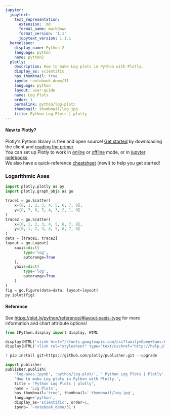 ```yaml
---
jupyter:
  jupytext:
    text_representation:
      extension: .md
      format_name: markdown
      format_version: '1.1'
      jupytext_version: 1.1.1
  kernelspec:
    display_name: Python 2
    language: python
    name: python2
  plotly:
    description: How to make Log plots in Python with Plotly.
    display_as: scientific
    has_thumbnail: true
    ipynb: ~notebook_demo/31
    language: python
    layout: user-guide
    name: Log Plots
    order: 1
    permalink: python/log-plot/
    thumbnail: thumbnail/log.jpg
    title: Python Log Plots | plotly
---
```


#### New to Plotly?
Plotly's Python library is free and open source! [Get started](https://plot.ly/python/getting-started/) by downloading the client and [reading the primer](https://plot.ly/python/getting-started/).
<br>You can set up Plotly to work in [online](https://plot.ly/python/getting-started/#initialization-for-online-plotting) or [offline](https://plot.ly/python/getting-started/#initialization-for-offline-plotting) mode, or in [jupyter notebooks](https://plot.ly/python/getting-started/#start-plotting-online).
<br>We also have a quick-reference [cheatsheet](https://images.plot.ly/plotly-documentation/images/python_cheat_sheet.pdf) (new!) to help you get started!




### Logarithmic Axes ###

```python
import plotly.plotly as py
import plotly.graph_objs as go

trace1 = go.Scatter(
    x=[0, 1, 2, 3, 4, 5, 6, 7, 8],
    y=[8, 7, 6, 5, 4, 3, 2, 1, 0]
)
trace2 = go.Scatter(
    x=[0, 1, 2, 3, 4, 5, 6, 7, 8],
    y=[0, 1, 2, 3, 4, 5, 6, 7, 8]
)
data = [trace1, trace2]
layout = go.Layout(
    xaxis=dict(
        type='log',
        autorange=True
    ),
    yaxis=dict(
        type='log',
        autorange=True
    )
)
fig = go.Figure(data=data, layout=layout)
py.iplot(fig)
```

#### Reference
See https://plot.ly/python/reference/#layout-xaxis-type for more information and chart attribute options!


```python
from IPython.display import display, HTML

display(HTML('<link href="//fonts.googleapis.com/css?family=Open+Sans:600,400,300,200|Inconsolata|Ubuntu+Mono:400,700rel="stylesheet" type="text/css" />'))
display(HTML('<link rel="stylesheet" type="text/csshref="http://help.plot.ly/documentation/all_static/css/ipython-notebook-custom.css">'))

! pip install git+https://github.com/plotly/publisher.git --upgrade

import publisher
publisher.publish(
    'log-axes.ipynb', 'python/log-plot/', ' Python Log Plots | Plotly',
    'How to make Log plots in Python with Plotly.',
    title = 'Python Log Plots | plotly',
    name = 'Log Plots',
    has_thumbnail='true', thumbnail=' thumbnail/log.jpg', 
    language='python',
    display_as='scientific', order=1,
    ipynb= '~notebook_demo/31')
```

```python

```